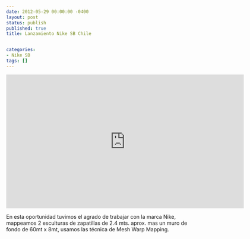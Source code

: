 ```yaml
---
date: 2012-05-29 00:00:00 -0400
layout: post
status: publish
published: true
title: Lanzamiento Nike SB Chile


categories:
- Nike SB
tags: []
---
```


<p><iframe src="http://player.vimeo.com/video/43070995?color=c9ff23" width="640" height="360" frameborder="0" webkitAllowFullScreen mozallowfullscreen allowFullScreen></iframe></p>
<p>En esta oportunidad tuvimos el agrado de trabajar con la marca Nike, mappeamos 2 esculturas de zapatillas de 2.4 mts. aprox. mas un muro de fondo de 60mt x 8mt, usamos las t&eacute;cnica de Mesh Warp Mapping. </p>
